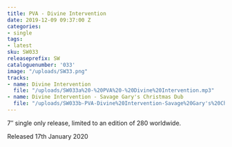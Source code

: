 ```yaml
---
title: PVA - Divine Intervention
date: 2019-12-09 09:37:00 Z
categories:
- single
tags:
- latest
sku: SW033
releaseprefix: SW
cataloguenumber: '033'
image: "/uploads/SW33.png"
tracks:
- name: Divine Intervention
  file: "/uploads/SW033a%20-%20PVA%20-%20Divine%20Intervention.mp3"
- name: Divine Intervention - Savage Gary's Christmas Dub
  file: "/uploads/SW033b-PVA-Divine%20Intervention-Savage%20Gary's%20Christmas%20Dub.mp3"
---
```


7″ single only release, limited to an edition of 280 worldwide.

Released 17th January 2020
